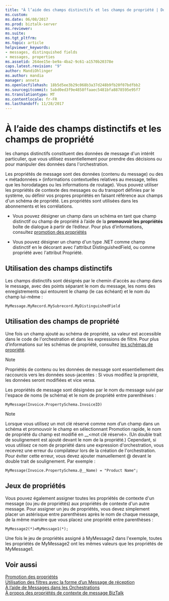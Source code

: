 ```yaml
---
title: "À l’aide des champs distinctifs et les champs de propriété | Documents Microsoft"
ms.custom: 
ms.date: 06/08/2017
ms.prod: biztalk-server
ms.reviewer: 
ms.suite: 
ms.tgt_pltfrm: 
ms.topic: article
helpviewer_keywords:
- messages, distinquished fields
- messages, properties
ms.assetid: 264ee15e-be9a-4ba2-9c61-a1570b20378e
caps.latest.revision: "9"
author: MandiOhlinger
ms.author: mandia
manager: anneta
ms.openlocfilehash: 18b5d5ee3b29c068b3a37d248b9fb20f07bdfbb2
ms.sourcegitcommit: 5abd0ed3f9e4858ffaaec5481bfa8878595e95f7
ms.translationtype: MT
ms.contentlocale: fr-FR
ms.lasthandoff: 11/28/2017
---
```

# <a name="using-distinguished-fields-and-property-fields"></a>À l’aide des champs distinctifs et les champs de propriété
les champs distinctifs constituent des données de message d'un intérêt particulier, que vous utilisez essentiellement pour prendre des décisions ou pour manipuler des données dans l'orchestration.  
  
 Les propriétés de message sont des données (contenu du message) ou des « métadonnées » (informations contextuelles relatives au message, telles que les horodatages ou les informations de routage). Vous pouvez utiliser les propriétés de contexte des messages ou du transport définies par le système, ou définir vos propres propriétés en faisant référence aux champs d'un schéma de propriété. Les propriétés sont utilisées dans les abonnements et les corrélations.  
  
-   Vous pouvez désigner un champ dans un schéma en tant que champ distinctif ou champ de propriété à l’aide de la **promouvoir les propriétés** boîte de dialogue à partir de l’éditeur. Pour plus d’informations, consultez [promotion des propriétés](../core/promoting-properties.md)  
  
-   Vous pouvez désigner un champ d'un type .NET comme champ distinctif en le décorant avec l'attribut DistinguishedField, ou comme propriété avec l'attribut Propriété.  
  
## <a name="using-distinguished-fields"></a>Utilisation des champs distinctifs  
 Les champs distinctifs sont désignés par le chemin d'accès au champ dans le message, avec des points séparant le nom du message, les noms des enregistrements qui entourent le champ (le cas échéant) et le nom du champ lui-même :  
  
```  
MyMessage.MyRecord.MySubrecord.MyDistinguishedField  
```  
  
## <a name="using-property-fields"></a>Utilisation des champs de propriété  
 Une fois un champ ajouté au schéma de propriété, sa valeur est accessible dans le code de l'orchestration et dans les expressions de filtre. Pour plus d’informations sur les schémas de propriété, consultez [les schémas de propriété](../core/property-schemas.md).  
  
> [!NOTE]
>  Propriétés de contenu ou les données de message sont essentiellement des raccourcis vers les données sous-jacentes : Si vous modifiez la propriété, les données seront modifiées et vice versa.  
  
 Les propriétés de message sont désignées par le nom du message suivi par l'espace de noms (le schéma) et le nom de propriété entre parenthèses :  
  
```  
MyMessage(Invoice.PropertySchema.InvoiceID)  
```  
  
> [!NOTE]
>  Lorsque vous utilisez un mot clé réservé comme nom d’un champ dans un schéma et promouvoir le champ en sélectionnant Promotion rapide, le nom de propriété du champ est modifié en __\<mot clé réservé\>. (Un double trait de soulignement est ajouté devant le nom de la propriété.) Cependant, si vous utilisez ce nom de propriété dans une expression d'orchestration, vous recevrez une erreur du compilateur lors de la création de l'orchestration.  Pour éviter cette erreur, vous devez ajouter manuellement @ devant le double trait de soulignement. Par exemple :  
>   
>  `MyMessage(Invoice.PropertySchema.@__Name) = "Product Name";`  
  
## <a name="property-sets"></a>Jeux de propriétés  
 Vous pouvez également assigner toutes les propriétés de contexte d'un message (ou jeu de propriétés) aux propriétés de contexte d'un autre message. Pour assigner un jeu de propriétés, vous devez simplement placer un astérisque entre parenthèses après le nom de chaque message, de la même manière que vous placez une propriété entre parenthèses :  
  
```  
MyMessage2(*)=MyMessage1(*);  
```  
  
 Une fois le jeu de propriétés assigné à MyMessage2 dans l'exemple, toutes les propriétés de MyMessage2 ont les mêmes valeurs que les propriétés de MyMessage1.  
  
## <a name="see-also"></a>Voir aussi  
 [Promotion des propriétés](../core/promoting-properties.md)   
 [Utilisation des filtres avec la forme d’un Message de réception](../core/using-filters-with-the-receive-message-shape.md)   
 [À l’aide de Messages dans les Orchestrations](../core/using-messages-in-orchestrations.md)   
 [À propos des propriétés de contexte de message BizTalk](../core/about-biztalk-message-context-properties.md)
